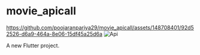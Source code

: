 # movie_apicall
https://github.com/poojaranpariya29/movie_apicall/assets/148708401/92d52526-d6a9-464a-8e06-15df45a25d6a
![Api](https://github.com/poojaranpariya29/movie_apicall/assets/148708401/679cf209-4bfa-464a-bf87-1d12a02e61bb)

A new Flutter project.



